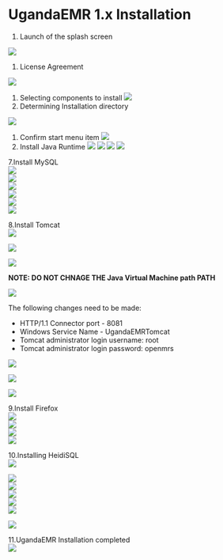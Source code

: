 # UgandaEMR 1.x Installation

1. Launch of the splash screen

![](../.gitbook/assets/splash%20%281%29.jpg)

1. License Agreement

![](../.gitbook/assets/1.2-agreement%20%281%29.jpg)

1. Selecting components to install ![](../assets/1.3-components.jpg)
2. Determining Installation directory

![](../.gitbook/assets/1.4-location%20%281%29.jpg)

1. Confirm start menu item ![](../.gitbook/assets/1.5-shortcut%20%281%29.jpg)
2. Install Java Runtime ![](../.gitbook/assets/2.1-inst-java%20%281%29.jpg) ![](../assets/2.3-java.jpg) ![](../assets/2.4-java-2.jpg) ![](../assets/2.5-inst-java-complete.jpg)

7.Install MySQL  
![](../.gitbook/assets/3.1-mysql-configure%20%281%29.jpg)  
![](../.gitbook/assets/3.2-standard%20%281%29.jpg)  
![](../.gitbook/assets/3.3-comd1%20%281%29.jpg)  
![](../.gitbook/assets/3.4-password-for-root%20%281%29.jpg)  
![](../.gitbook/assets/3.5-execute%20%281%29.jpg)  
![](../.gitbook/assets/3.6-mysql-finished%20%281%29.jpg)

8.Install Tomcat  
![](../assets/4.1-tomcat-installation.jpg)

![](../assets/4.2-tomcat-agree.jpg)

![](../assets/4.4-tomcat-componets.jpg)

 **NOTE: DO NOT CHNAGE THE Java Virtual Machine path PATH** 

![](../assets/4.3-java-directory.jpg)

The following changes need to be made:

* HTTP/1.1 Connector port - 8081
* Windows Service Name - UgandaEMRTomcat
* Tomcat administrator login username: root 
* Tomcat administrator login password: openmrs

![](../assets/4.5-configure-tomccat.jpg)

![](../assets/4.6-tomcat-location.jpg)

![](../assets/4.7-tomcat-complete.jpg)

9.Install Firefox  
![](../.gitbook/assets/5.3-fire-fox-inst%20%281%29.jpg)  
![](../.gitbook/assets/5.4-fire-standard%20%281%29.jpg)  
![](../.gitbook/assets/5.5-fire-fox-directory%20%281%29.jpg)  
![](../.gitbook/assets/5.1-fire%20%281%29.jpg)

10.Installing HeidiSQL  
![](../.gitbook/assets/1.1heidisql%20%281%29.PNG)

![](../.gitbook/assets/1.2heidisql%20%281%29.PNG)  
![](../.gitbook/assets/1.3heidisql%20%281%29.PNG)  
![](../.gitbook/assets/1.4heidisql%20%281%29.PNG)  
![](../.gitbook/assets/1.5heidisql%20%281%29.PNG)  
![](../.gitbook/assets/1.6heidisql%20%281%29.PNG)

![](../.gitbook/assets/1.7heidisql%20%281%29.PNG)

11.UgandaEMR Installation completed  
![](../.gitbook/assets/6.0-complete-installation%20%281%29.jpg)

